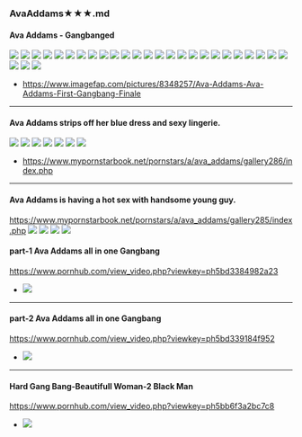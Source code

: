 ### AvaAddams★★★.md
#### Ava Addams - Gangbanged
![](https://x.imagefapusercontent.com/u/Cocksuckerr/8348257/230557423/11.jpg)
![](https://x.imagefapusercontent.com/u/Cocksuckerr/8348257/1299065963/22.jpg)
![](https://x.imagefapusercontent.com/u/Cocksuckerr/8348257/503835446/23.jpg)
![](https://x.imagefapusercontent.com/u/Cocksuckerr/8348257/110794732/25.jpg)
![](https://x.imagefapusercontent.com/u/Cocksuckerr/8348257/1807584262/26.jpg)
![](https://x.imagefapusercontent.com/u/Cocksuckerr/8348257/626107480/27.jpg)
![](https://x.imagefapusercontent.com/u/Cocksuckerr/8348257/628269531/28.jpg)
![](https://x.imagefapusercontent.com/u/Cocksuckerr/8348257/2098308954/29.jpg)
![](https://x.imagefapusercontent.com/u/Cocksuckerr/8348257/293956735/40.jpg)
![](https://x.imagefapusercontent.com/u/Cocksuckerr/8348257/1186025530/41.jpg)
![](https://x.imagefapusercontent.com/u/Cocksuckerr/8348257/920154047/42.jpg)
![](https://x.imagefapusercontent.com/u/Cocksuckerr/8348257/1270738850/43.jpg)
![](https://x.imagefapusercontent.com/u/Cocksuckerr/8348257/1175520117/44.jpg)
![](https://x.imagefapusercontent.com/u/Cocksuckerr/8348257/392117971/45.jpg)
![](https://x.imagefapusercontent.com/u/Cocksuckerr/8348257/217935590/49.jpg)
![](https://x.imagefapusercontent.com/u/Cocksuckerr/8348257/1416843412/50.jpg)
![](https://x.imagefapusercontent.com/u/Cocksuckerr/8348257/1861957886/51.jpg)
![](https://x.imagefapusercontent.com/u/Cocksuckerr/8348257/46577646/52.jpg)
![](https://x.imagefapusercontent.com/u/Cocksuckerr/8348257/737725841/53.jpg)
![](https://x.imagefapusercontent.com/u/Cocksuckerr/8348257/1486452088/54.jpg)
![](https://x.imagefapusercontent.com/u/Cocksuckerr/8348257/1079896211/55.jpg)
![](https://x.imagefapusercontent.com/u/Cocksuckerr/8348257/1813691448/56.jpg)
![](https://x.imagefapusercontent.com/u/Cocksuckerr/8348257/2022111015/57.jpg)
![](https://x.imagefapusercontent.com/u/Cocksuckerr/8348257/261885857/58.jpg)
![](https://x.imagefapusercontent.com/u/Cocksuckerr/8348257/657665309/59.jpg)
![](https://x.imagefapusercontent.com/u/Cocksuckerr/8348257/924671391/60.jpg)
![](https://x.imagefapusercontent.com/u/Cocksuckerr/8348257/526120807/61.jpg)
![](https://x.imagefapusercontent.com/u/Cocksuckerr/8348257/501402526/62.jpg)
- https://www.imagefap.com/pictures/8348257/Ava-Addams-Ava-Addams-First-Gangbang-Finale
---
#### Ava Addams strips off her blue dress and sexy lingerie.
![](https://www.mypornstarbook.net/pornstars/a/ava_addams/gallery286/images/04.jpg)
![](https://www.mypornstarbook.net/pornstars/a/ava_addams/gallery286/images/05.jpg)
![](https://www.mypornstarbook.net/pornstars/a/ava_addams/gallery286/images/07.jpg)
![](https://www.mypornstarbook.net/pornstars/a/ava_addams/gallery286/images/10.jpg)
![](https://www.mypornstarbook.net/pornstars/a/ava_addams/gallery286/images/12.jpg)
![](https://www.mypornstarbook.net/pornstars/a/ava_addams/gallery286/images/13.jpg)
![](https://www.mypornstarbook.net/pornstars/a/ava_addams/gallery286/images/16.jpg)
- https://www.mypornstarbook.net/pornstars/a/ava_addams/gallery286/index.php
---
#### Ava Addams is having a hot sex with handsome young guy.
https://www.mypornstarbook.net/pornstars/a/ava_addams/gallery285/index.php
![](https://www.mypornstarbook.net/pornstars/a/ava_addams/gallery285/images/03.jpg)
![](https://www.mypornstarbook.net/pornstars/a/ava_addams/gallery285/images/05.jpg)
![](https://www.mypornstarbook.net/pornstars/a/ava_addams/gallery285/images/07.jpg)
![](https://www.mypornstarbook.net/pornstars/a/ava_addams/gallery285/images/08.jpg)
![]()
#### part-1 Ava Addams all in one Gangbang
https://www.pornhub.com/view_video.php?viewkey=ph5bd3384982a23
- ![](https://ci.phncdn.com/videos/201810/26/189223451/original/(m=ecuKGgaaaa)(mh=NkCGYJDEkKWj-vU_)12.jpg)
---
#### part-2 Ava Addams all in one Gangbang
https://www.pornhub.com/view_video.php?viewkey=ph5bd339184f952
- ![](https://ci.phncdn.com/videos/201810/26/189223571/original/(m=ecuKGgaaaa)(mh=eW7EvhbKJwbDmjek)8.jpg)
---
#### Hard Gang Bang-Beautifull Woman-2 Black Man
https://www.pornhub.com/view_video.php?viewkey=ph5bb6f3a2bc7c8
- ![](https://ci.phncdn.com/videos/201810/05/186104861/original/(m=ecuKGgaaaa)(mh=F-jXXqgMyFUcZCR5)10.jpg)

